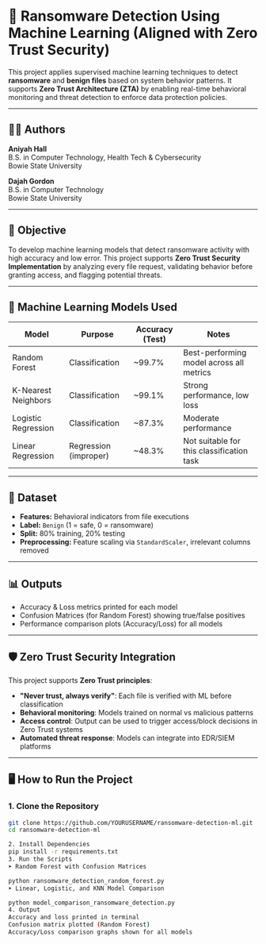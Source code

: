 # 🔐 Ransomware Detection Using Machine Learning (Aligned with Zero Trust Security)

This project applies supervised machine learning techniques to detect **ransomware** and **benign files** based on system behavior patterns. It supports **Zero Trust Architecture (ZTA)** by enabling real-time behavioral monitoring and threat detection to enforce data protection policies.

---

## 👩‍💻 Authors

**Aniyah Hall**  
B.S. in Computer Technology, Health Tech & Cybersecurity  
Bowie State University 

**Dajah Gordon**  
B.S. in Computer Technology  
Bowie State University

---

## 🎯 Objective

To develop machine learning models that detect ransomware activity with high accuracy and low error. This project supports **Zero Trust Security Implementation** by analyzing every file request, validating behavior before granting access, and flagging potential threats.

---

## 🧠 Machine Learning Models Used

| Model                  | Purpose              | Accuracy (Test) | Notes                                      |
|------------------------|----------------------|------------------|---------------------------------------------|
| Random Forest          | Classification       | ~99.7%           | Best-performing model across all metrics    |
| K-Nearest Neighbors    | Classification       | ~99.1%           | Strong performance, low loss                |
| Logistic Regression    | Classification       | ~87.3%           | Moderate performance                        |
| Linear Regression      | Regression (improper)| ~48.3%           | Not suitable for this classification task   |

---

## 🧪 Dataset

- **Features:** Behavioral indicators from file executions
- **Label:** `Benign` (1 = safe, 0 = ransomware)
- **Split:** 80% training, 20% testing
- **Preprocessing:** Feature scaling via `StandardScaler`, irrelevant columns removed

---

## 📊 Outputs

- Accuracy & Loss metrics printed for each model
- Confusion Matrices (for Random Forest) showing true/false positives
- Performance comparison plots (Accuracy/Loss) for all models

---

## 🛡️ Zero Trust Security Integration

This project supports **Zero Trust principles**:
- **"Never trust, always verify"**: Each file is verified with ML before classification
- **Behavioral monitoring**: Models trained on normal vs malicious patterns
- **Access control**: Output can be used to trigger access/block decisions in Zero Trust systems
- **Automated threat response**: Models can integrate into EDR/SIEM platforms

---

## 🖥️ How to Run the Project

### 1. Clone the Repository
```bash
git clone https://github.com/YOURUSERNAME/ransomware-detection-ml.git
cd ransomware-detection-ml

2. Install Dependencies
pip install -r requirements.txt
3. Run the Scripts
➤ Random Forest with Confusion Matrices

python ransomware_detection_random_forest.py
➤ Linear, Logistic, and KNN Model Comparison

python model_comparison_ransomware_detection.py
4. Output
Accuracy and loss printed in terminal
Confusion matrix plotted (Random Forest)
Accuracy/Loss comparison graphs shown for all models
